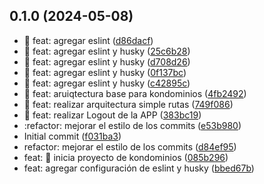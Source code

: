## 0.1.0 (2024-05-08)

* :art: feat: agregar eslint ([d86dacf](https://github.com/masanchez91/kondominios/commit/d86dacf))
* :art: feat: agregar eslint y husky ([25c6b28](https://github.com/masanchez91/kondominios/commit/25c6b28))
* :art: feat: agregar eslint y husky ([d708d26](https://github.com/masanchez91/kondominios/commit/d708d26))
* :art: feat: agregar eslint y husky ([0f137bc](https://github.com/masanchez91/kondominios/commit/0f137bc))
* :art: feat: agregar eslint y husky ([c42895c](https://github.com/masanchez91/kondominios/commit/c42895c))
* :art: feat: aruiqtectura base para kondominios ([4fb2492](https://github.com/masanchez91/kondominios/commit/4fb2492))
* :art: feat: realizar arquitectura simple rutas ([749f086](https://github.com/masanchez91/kondominios/commit/749f086))
* :art: feat: realizar Logout de la APP ([383bc19](https://github.com/masanchez91/kondominios/commit/383bc19))
* :refactor: mejorar el estilo de los commits ([e53b980](https://github.com/masanchez91/kondominios/commit/e53b980))
* Initial commit ([f031ba3](https://github.com/masanchez91/kondominios/commit/f031ba3))
* refactor: mejorar el estilo de los commits ([d84ef95](https://github.com/masanchez91/kondominios/commit/d84ef95))
* feat: :tada: inicia proyecto de kondominios ([085b296](https://github.com/masanchez91/kondominios/commit/085b296))
* feat: agregar configuración de eslint y husky ([bbed67b](https://github.com/masanchez91/kondominios/commit/bbed67b))



